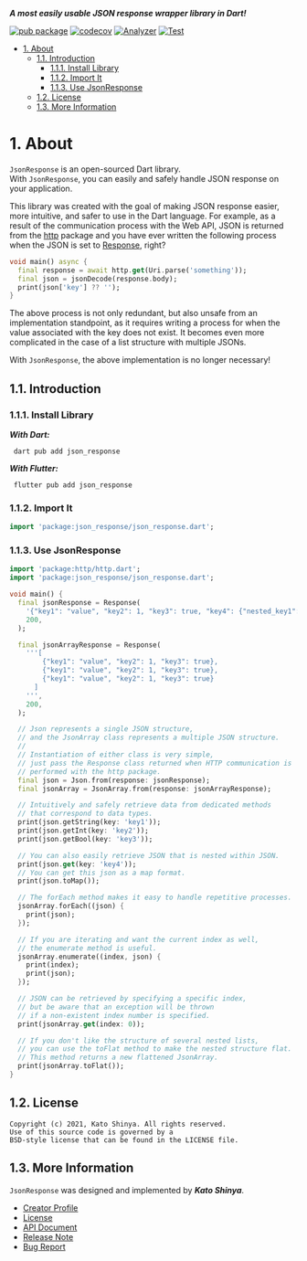 **_A most easily usable JSON response wrapper library in Dart!_**

[![pub package](https://img.shields.io/pub/v/json_response.svg)](https://pub.dev/packages/json_response)
[![codecov](https://codecov.io/gh/myConsciousness/json-response/branch/main/graph/badge.svg?token=MFRO47D2DG)](https://codecov.io/gh/myConsciousness/json-response)
[![Analyzer](https://github.com/myConsciousness/json-response/actions/workflows/analyzer.yml/badge.svg)](https://github.com/myConsciousness/json-response/actions/workflows/analyzer.yml)
[![Test](https://github.com/myConsciousness/json-response/actions/workflows/test.yml/badge.svg)](https://github.com/myConsciousness/json-response/actions/workflows/test.yml)

<!-- TOC -->

- [1. About](#1-about)
  - [1.1. Introduction](#11-introduction)
    - [1.1.1. Install Library](#111-install-library)
    - [1.1.2. Import It](#112-import-it)
    - [1.1.3. Use JsonResponse](#113-use-jsonresponse)
  - [1.2. License](#12-license)
  - [1.3. More Information](#13-more-information)

<!-- /TOC -->

# 1. About

`JsonResponse` is an open-sourced Dart library.</br>
With `JsonResponse`, you can easily and safely handle JSON response on your application.

This library was created with the goal of making JSON response easier, more intuitive, and safer to use in the Dart language. For example, as a result of the communication process with the Web API, JSON is returned from the [http](https://pub.dev/packages/http) package and you have ever written the following process when the JSON is set to [Response](https://pub.dev/documentation/http/latest/http/Response-class.html), right?

```dart
void main() async {
  final response = await http.get(Uri.parse('something'));
  final json = jsonDecode(response.body);
  print(json['key'] ?? '');
}
```

The above process is not only redundant, but also unsafe from an implementation standpoint, as it requires writing a process for when the value associated with the key does not exist. It becomes even more complicated in the case of a list structure with multiple JSONs.

With `JsonResponse`, the above implementation is no longer necessary!

## 1.1. Introduction

### 1.1.1. Install Library

**_With Dart:_**

```terminal
 dart pub add json_response
```

**_With Flutter:_**

```terminal
 flutter pub add json_response
```

### 1.1.2. Import It

```dart
import 'package:json_response/json_response.dart';
```

### 1.1.3. Use JsonResponse

```dart
import 'package:http/http.dart';
import 'package:json_response/json_response.dart';

void main() {
  final jsonResponse = Response(
    '{"key1": "value", "key2": 1, "key3": true, "key4": {"nested_key1": "nested_value"}}',
    200,
  );

  final jsonArrayResponse = Response(
    '''[
        {"key1": "value", "key2": 1, "key3": true},
        {"key1": "value", "key2": 1, "key3": true},
        {"key1": "value", "key2": 1, "key3": true}
      ]
    ''',
    200,
  );

  // Json represents a single JSON structure,
  // and the JsonArray class represents a multiple JSON structure.
  //
  // Instantiation of either class is very simple,
  // just pass the Response class returned when HTTP communication is
  // performed with the http package.
  final json = Json.from(response: jsonResponse);
  final jsonArray = JsonArray.from(response: jsonArrayResponse);

  // Intuitively and safely retrieve data from dedicated methods
  // that correspond to data types.
  print(json.getString(key: 'key1'));
  print(json.getInt(key: 'key2'));
  print(json.getBool(key: 'key3'));

  // You can also easily retrieve JSON that is nested within JSON.
  print(json.get(key: 'key4'));
  // You can get this json as a map format.
  print(json.toMap());

  // The forEach method makes it easy to handle repetitive processes.
  jsonArray.forEach((json) {
    print(json);
  });

  // If you are iterating and want the current index as well,
  // the enumerate method is useful.
  jsonArray.enumerate((index, json) {
    print(index);
    print(json);
  });

  // JSON can be retrieved by specifying a specific index,
  // but be aware that an exception will be thrown
  // if a non-existent index number is specified.
  print(jsonArray.get(index: 0));

  // If you don't like the structure of several nested lists,
  // you can use the toFlat method to make the nested structure flat.
  // This method returns a new flattened JsonArray.
  print(jsonArray.toFlat());
}
```

## 1.2. License

```license
Copyright (c) 2021, Kato Shinya. All rights reserved.
Use of this source code is governed by a
BSD-style license that can be found in the LICENSE file.
```

## 1.3. More Information

`JsonResponse` was designed and implemented by **_Kato Shinya_**.

- [Creator Profile](https://github.com/myConsciousness)
- [License](https://github.com/myConsciousness/json-response/blob/main/LICENSE)
- [API Document](https://pub.dev/documentation/json_response/latest/json_response/json_response-library.html)
- [Release Note](https://github.com/myConsciousness/json-response/releases)
- [Bug Report](https://github.com/myConsciousness/json-response/issues)

